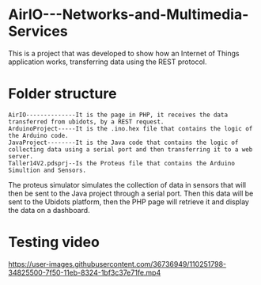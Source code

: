 # AirIO---Networks-and-Multimedia-Services
This is a project that was developed to show how an Internet of Things application works, transferring data using the REST protocol.

# Folder structure
``` 
AirIO--------------It is the page in PHP, it receives the data transferred from ubidots, by a REST request.
ArduinoProject-----It is the .ino.hex file that contains the logic of the Arduino code. 
JavaProject--------It is the Java code that contains the logic of collecting data using a serial port and then transferring it to a web server.
Taller14V2.pdsprj--Is the Proteus file that contains the Arduino Simultion and Sensors.
```
The proteus simulator simulates the collection of data in sensors that will then be sent to the Java project through a serial port. Then this data will be sent to the Ubidots platform, then the PHP page will retrieve it and display the data on a dashboard. 


# Testing video
https://user-images.githubusercontent.com/36736949/110251798-34825500-7f50-11eb-8324-1bf3c37e71fe.mp4




